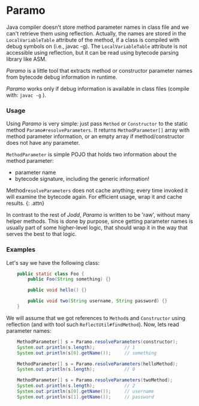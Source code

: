 # Paramo

Java compiler doesn't store method parameter names in class file and we can't retrieve them using reflection. Actually, the names are stored in the `LocalVariableTable` attribute of the method, if a class is compiled with debug symbols on \(i.e., javac -g\). The `LocalVariableTable` attribute is not accessible using reflection, but it can be read using bytecode parsing library like ASM.

_Paramo_ is a little tool that extracts method or constructor parameter names from bytecode debug information in runtime.

_Paramo_ works only if debug information is available in class files \(compile with: `javac -g` \).

### Usage

Using _Paramo_ is very simple: just pass `Method` or `Constructor` to the static method `Paramo#resolveParameters`. It returns `MethodParameter[]` array with method parameter information, or an empty array if method/constructor does not have any parameter.

`MethodParameter` is simple POJO that holds two information about the method parameter:

* parameter name
* bytecode signature, including the generic information!

Method`resolveParameters` does not cache anything; every time invoked it will examine the bytecode again. For efficient usage, wrap it and cache results. {: .attn}

In contrast to the rest of _Jodd_, _Paramo_ is written to be 'raw', without many helper methods. This is done by purpose, since getting parameter names is usually part of some higher-level logic, that should wrap it in the way that serves the best to that logic.

### Examples

Let's say we have the following class:

```java
    public static class Foo {
        public Foo(String something) {}

        public void hello() {}

        public void two(String username, String password) {}
    }
```

We will assume that we got references to `Method`s and `Constructor` using reflection \(and with tool such `ReflectUtil#findMethod`\). Now, lets read parameter names:

```java
    MethodParameter[] s = Paramo.resolveParameters(constructor);
    System.out.println(s.length);           // 1
    System.out.println(s[0].getName());     // something
```

```java
    MethodParameter[] s = Paramo.resolveParameters(helloMethod);
    System.out.println(s.length);           // 0
```

```java
    MethodParameter[] s = Paramo.resolveParameters(twoMethod);
    System.out.println(s.length);           // 2
    System.out.println(s[0].getName());     // username
    System.out.println(s[1].getName());     // password
```


